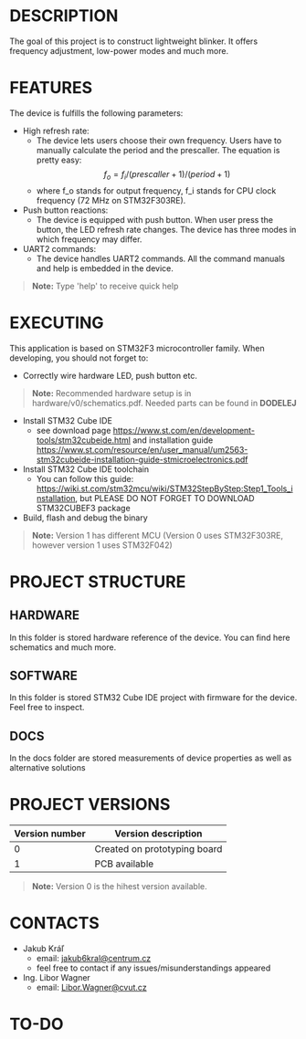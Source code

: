 # DESCRIPTION
The goal of this project is to construct lightweight blinker. It offers frequency adjustment, low-power modes and much more.
# FEATURES
The device is fulfills the following parameters:
- High refresh rate:
	- The device lets users choose their own frequency. Users have to manually calculate the period and the prescaller. The equation is pretty easy:  $$f_o = f_i / (prescaller + 1) / (period + 1)$$
	- where f_o stands for output frequency, f_i stands for CPU clock frequency (72 MHz on STM32F303RE).
- Push button reactions:
	- The device is equipped with push button. When user press the button, the LED refresh rate changes. The device has three modes in which frequency may differ.
- UART2 commands:
	- The device handles UART2 commands. All the command manuals and help is embedded in the device.
> **Note:** Type 'help' to receive quick help
# EXECUTING
This application is based on STM32F3 microcontroller family. When developing, you should not forget to:
- Correctly wire hardware LED, push button etc.
> **Note:** Recommended hardware setup is in hardware/v0/schematics.pdf. Needed parts can be found in **DODELEJ**
- Install STM32 Cube IDE
	- see download page https://www.st.com/en/development-tools/stm32cubeide.html and installation guide https://www.st.com/resource/en/user_manual/um2563-stm32cubeide-installation-guide-stmicroelectronics.pdf
- Install STM32 Cube IDE toolchain
	- You can follow this guide: https://wiki.st.com/stm32mcu/wiki/STM32StepByStep:Step1_Tools_installation, but PLEASE DO NOT FORGET TO DOWNLOAD STM32CUBEF3 package
- Build, flash and debug the binary
> **Note:** Version 1 has different MCU (Version 0 uses STM32F303RE, however version 1 uses STM32F042)
# PROJECT STRUCTURE
## HARDWARE
In this folder is stored hardware reference of the device. You can find here schematics and much more.
## SOFTWARE
In this folder is stored STM32 Cube IDE project with firmware for the device. Feel free to inspect.
## DOCS
In the docs folder are stored measurements of device properties as well as alternative solutions
# PROJECT VERSIONS

| Version number | Version description          |
| -------------- | ---------------------------- |
| 0              | Created on prototyping board |
| 1              | PCB available                |
> **Note:** Version 0 is the hihest version available.
# CONTACTS
- Jakub Kráľ
	- email: jakub6kral@centrum.cz
	- feel free to contact if any issues/misunderstandings appeared
- Ing. Libor Wagner
	- email: Libor.Wagner@cvut.cz
# TO-DO
